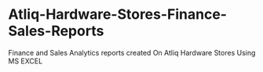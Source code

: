 # Atliq-Hardware-Stores-Finance-Sales-Reports
Finance and Sales Analytics reports created On Atliq Hardware Stores Using MS EXCEL

